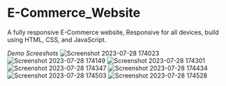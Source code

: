 # E-Commerce_Website
A fully responsive E-Commerce website,
Responsive for all devices, build using HTML, CSS, and JavaScript.

*Demo Screeshots*
![Screenshot 2023-07-28 174023](https://github.com/GovindGoku/E-Commerce_Website/assets/117507364/7e12d8b1-288e-4faa-b7f6-0a11941706e2)
![Screenshot 2023-07-28 174149](https://github.com/GovindGoku/E-Commerce_Website/assets/117507364/acbdb86a-63f1-4837-a124-60fa0af1b9de)
![Screenshot 2023-07-28 174301](https://github.com/GovindGoku/E-Commerce_Website/assets/117507364/3d579f75-e468-49a8-abcf-d0ce95ec662a)
![Screenshot 2023-07-28 174347](https://github.com/GovindGoku/E-Commerce_Website/assets/117507364/7a9cc95a-6f4f-4972-985a-81a558f53527)
![Screenshot 2023-07-28 174434](https://github.com/GovindGoku/E-Commerce_Website/assets/117507364/2d3b6b78-18f9-428a-981d-fb4be297688b)
![Screenshot 2023-07-28 174503](https://github.com/GovindGoku/E-Commerce_Website/assets/117507364/f5b2b11d-eaa2-4881-a064-aed6e63354d2)
![Screenshot 2023-07-28 174528](https://github.com/GovindGoku/E-Commerce_Website/assets/117507364/1ca590f5-bf16-4c5f-9c7c-4631af9c8c0a)
